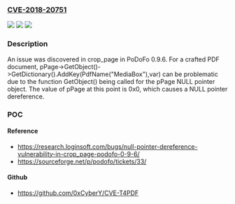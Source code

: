 ### [CVE-2018-20751](https://cve.mitre.org/cgi-bin/cvename.cgi?name=CVE-2018-20751)
![](https://img.shields.io/static/v1?label=Product&message=n%2Fa&color=blue)
![](https://img.shields.io/static/v1?label=Version&message=n%2Fa&color=blue)
![](https://img.shields.io/static/v1?label=Vulnerability&message=n%2Fa&color=brighgreen)

### Description

An issue was discovered in crop_page in PoDoFo 0.9.6. For a crafted PDF document, pPage->GetObject()->GetDictionary().AddKey(PdfName("MediaBox"),var) can be problematic due to the function GetObject() being called for the pPage NULL pointer object. The value of pPage at this point is 0x0, which causes a NULL pointer dereference.

### POC

#### Reference
- https://research.loginsoft.com/bugs/null-pointer-dereference-vulnerability-in-crop_page-podofo-0-9-6/
- https://sourceforge.net/p/podofo/tickets/33/

#### Github
- https://github.com/0xCyberY/CVE-T4PDF

